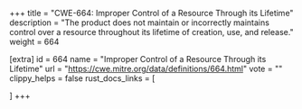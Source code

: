 +++
title = "CWE-664: Improper Control of a Resource Through its Lifetime"
description	= "The product does not maintain or incorrectly maintains control over a resource throughout its lifetime of creation, use, and release."
weight = 664

[extra]
id = 664
name = "Improper Control of a Resource Through its Lifetime"
url = "https://cwe.mitre.org/data/definitions/664.html"
vote = ""
clippy_helps = false
rust_docs_links = [
	
]
+++

